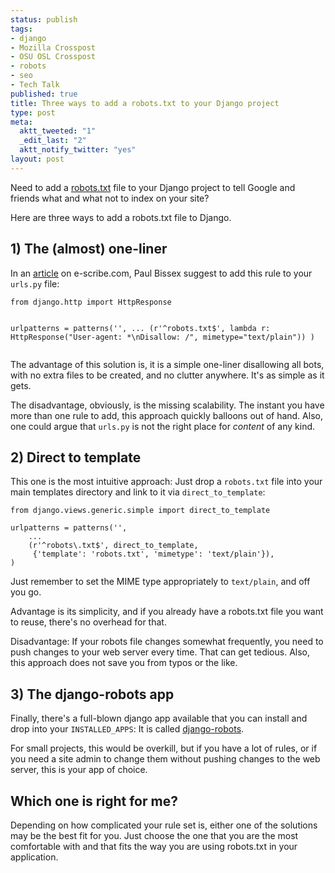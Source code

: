 ```yaml
--- 
status: publish
tags: 
- django
- Mozilla Crosspost
- OSU OSL Crosspost
- robots
- seo
- Tech Talk
published: true
title: Three ways to add a robots.txt to your Django project
type: post
meta: 
  aktt_tweeted: "1"
  _edit_last: "2"
  aktt_notify_twitter: "yes"
layout: post
---
```

Need to add a <a href="http://en.wikipedia.org/wiki/Robots_exclusion_standard">robots.txt</a> file to your Django project to tell Google and friends what and what not to index on your site?

Here are three ways to add a robots.txt file to Django.

<h2>1) The (almost) one-liner</h2>
In an <a href="http://news.e-scribe.com/431">article</a> on e-scribe.com, Paul Bissex suggest to add this rule to your <code>urls.py</code> file:
<pre><code>from django.http import HttpResponse

urlpatterns = patterns('',
    ...
    (r'^robots\.txt$', lambda r: HttpResponse("User-agent: *\nDisallow: /", mimetype="text/plain"))
)
</code></pre>

The advantage of this solution is, it is a simple one-liner disallowing all bots, with no extra files to be created, and no clutter anywhere. It's as simple as it gets.

The disadvantage, obviously, is the missing scalability. The instant you have more than one rule to add, this approach quickly balloons out of hand. Also, one could argue that <code>urls.py</code> is not the right place for <em>content</em> of any kind.

<h2>2) Direct to template</h2>
This one is the most intuitive approach: Just drop a <code>robots.txt</code> file into your main templates directory and link to it via <code>direct_to_template</code>:

<pre><code>from django.views.generic.simple import direct_to_template

urlpatterns = patterns('',
    ...
    (r'^robots\.txt$', direct_to_template,
     {'template': 'robots.txt', 'mimetype': 'text/plain'}),
)
</code></pre>
Just remember to set the MIME type appropriately to <code>text/plain</code>, and off you go.

Advantage is its simplicity, and if you already have a robots.txt file you want to reuse, there's no overhead for that.

Disadvantage: If your robots file changes somewhat frequently, you need to push changes to your web server every time. That can get tedious. Also, this approach does not save you from typos or the like.

<h2>3) The django-robots app</h2>
Finally, there's a full-blown django app available that you can install and drop into your <code>INSTALLED_APPS</code>: It is called <a href="http://pypi.python.org/pypi/django-robots">django-robots</a>.

For small projects, this would be overkill, but if you have a lot of rules, or if you need a site admin to change them without pushing changes to the web server, this is your app of choice.

<h2>Which one is right for me?</h2>
Depending on how complicated your rule set is, either one of the solutions may be the best fit for you. Just choose the one that you are the most comfortable with and that fits the way you are using robots.txt in your application.
